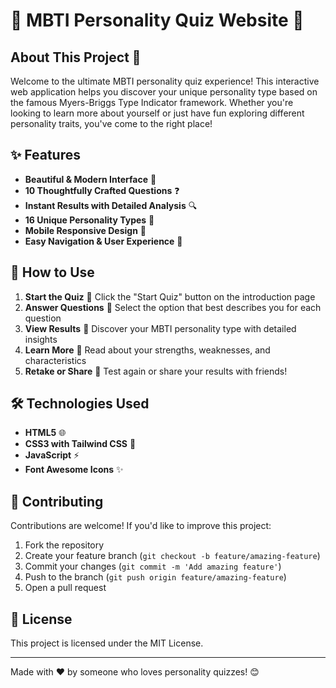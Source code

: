 

# 🧠 MBTI Personality Quiz Website 🎯

## About This Project 🌟

Welcome to the ultimate MBTI personality quiz experience! This interactive web application helps you discover your unique personality type based on the famous Myers-Briggs Type Indicator framework. Whether you're looking to learn more about yourself or just have fun exploring different personality traits, you've come to the right place!

## ✨ Features

- **Beautiful & Modern Interface** 🎨
- **10 Thoughtfully Crafted Questions** ❓
- **Instant Results with Detailed Analysis** 🔍
- **16 Unique Personality Types** 👥
- **Mobile Responsive Design** 📱
- **Easy Navigation & User Experience** 💫

## 🚀 How to Use

1. **Start the Quiz** 🏁 Click the "Start Quiz" button on the introduction page
2. **Answer Questions** 💬 Select the option that best describes you for each question
3. **View Results** 🎉 Discover your MBTI personality type with detailed insights
4. **Learn More** 📖 Read about your strengths, weaknesses, and characteristics
5. **Retake or Share** 🔄 Test again or share your results with friends!

## 🛠️ Technologies Used

- **HTML5** 🌐
- **CSS3 with Tailwind CSS** 🎨
- **JavaScript** ⚡
- **Font Awesome Icons** ✨

## 🤝 Contributing

Contributions are welcome! If you'd like to improve this project:

1. Fork the repository
2. Create your feature branch (`git checkout -b feature/amazing-feature`)
3. Commit your changes (`git commit -m 'Add amazing feature'`)
4. Push to the branch (`git push origin feature/amazing-feature`)
5. Open a pull request

## 📄 License

This project is licensed under the MIT License.

---

Made with ❤️ by someone who loves personality quizzes! 😊
